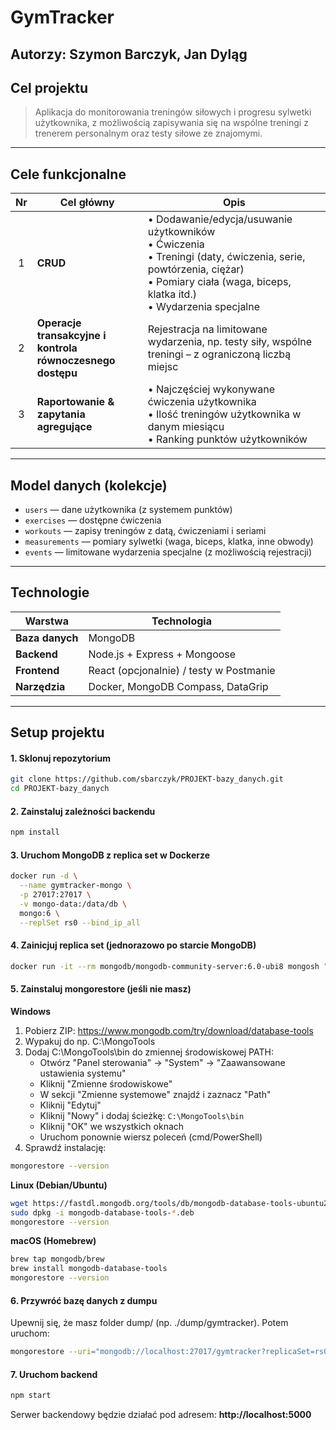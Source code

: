 # GymTracker
**Autorzy:** Szymon Barczyk, Jan Dyląg
---
## Cel projektu
> Aplikacja do monitorowania treningów siłowych i progresu sylwetki użytkownika, z możliwością zapisywania się na wspólne treningi z trenerem personalnym oraz testy siłowe ze znajomymi.
---
## Cele funkcjonalne
| Nr  | Cel główny                     | Opis                                                                                                                                  |
| :-: | ------------------------------ | ------------------------------------------------------------------------------------------------------------------------------------- |
|  1  | **CRUD**                       | • Dodawanie/edycja/usuwanie użytkowników<br>• Ćwiczenia<br>• Treningi (daty, ćwiczenia, serie, powtórzenia, ciężar)<br>• Pomiary ciała (waga, biceps, klatka itd.)<br>• Wydarzenia specjalne |
|  2  | **Operacje transakcyjne i kontrola równoczesnego dostępu** | Rejestracja na limitowane wydarzenia, np. testy siły, wspólne treningi – z ograniczoną liczbą miejsc |
|  3  | **Raportowanie & zapytania agregujące**   | • Najczęściej wykonywane ćwiczenia użytkownika<br>• Ilość treningów użytkownika w danym miesiącu<br>• Ranking punktów użytkowników |
---
## Model danych (kolekcje)
- `users` — dane użytkownika (z systemem punktów)
- `exercises` — dostępne ćwiczenia
- `workouts` — zapisy treningów z datą, ćwiczeniami i seriami
- `measurements` — pomiary sylwetki (waga, biceps, klatka, inne obwody)
- `events` — limitowane wydarzenia specjalne (z możliwością rejestracji)
---
## Technologie
| Warstwa         | Technologia                             |
| --------------- | --------------------------------------- |
| **Baza danych** | MongoDB                                 |
| **Backend**     | Node.js + Express + Mongoose            |
| **Frontend**    | React (opcjonalnie) / testy w Postmanie |
| **Narzędzia**   | Docker, MongoDB Compass, DataGrip       |
---
## Setup projektu

#### 1. Sklonuj repozytorium
```bash
git clone https://github.com/sbarczyk/PROJEKT-bazy_danych.git
cd PROJEKT-bazy_danych
```

#### 2. Zainstaluj zależności backendu
```bash
npm install
```

#### 3. Uruchom MongoDB z replica set w Dockerze
```bash
docker run -d \
  --name gymtracker-mongo \
  -p 27017:27017 \
  -v mongo-data:/data/db \
  mongo:6 \
  --replSet rs0 --bind_ip_all
```

#### 4. Zainicjuj replica set (jednorazowo po starcie MongoDB)
```bash
docker run -it --rm mongodb/mongodb-community-server:6.0-ubi8 mongosh "mongodb://host.docker.internal:27017" --eval "rs.initiate()"
```

#### 5. Zainstaluj mongorestore (jeśli nie masz)

**Windows**
1. Pobierz ZIP: https://www.mongodb.com/try/download/database-tools
2. Wypakuj do np. C:\MongoTools
3. Dodaj C:\MongoTools\bin do zmiennej środowiskowej PATH:
   - Otwórz "Panel sterowania" → "System" → "Zaawansowane ustawienia systemu"
   - Kliknij "Zmienne środowiskowe"
   - W sekcji "Zmienne systemowe" znajdź i zaznacz "Path"
   - Kliknij "Edytuj"
   - Kliknij "Nowy" i dodaj ścieżkę: `C:\MongoTools\bin`
   - Kliknij "OK" we wszystkich oknach
   - Uruchom ponownie wiersz poleceń (cmd/PowerShell)
4. Sprawdź instalację:
```bash
mongorestore --version
```

**Linux (Debian/Ubuntu)**
```bash
wget https://fastdl.mongodb.org/tools/db/mongodb-database-tools-ubuntu2004-x86_64-100.9.4.deb
sudo dpkg -i mongodb-database-tools-*.deb
mongorestore --version
```

**macOS (Homebrew)**
```bash
brew tap mongodb/brew
brew install mongodb-database-tools
mongorestore --version
```

#### 6. Przywróć bazę danych z dumpu
Upewnij się, że masz folder dump/ (np. ./dump/gymtracker). Potem uruchom:
```bash
mongorestore --uri="mongodb://localhost:27017/gymtracker?replicaSet=rs0" ./dump
```


#### 7. Uruchom backend
```bash
npm start
```

Serwer backendowy będzie działać pod adresem: **http://localhost:5000**
